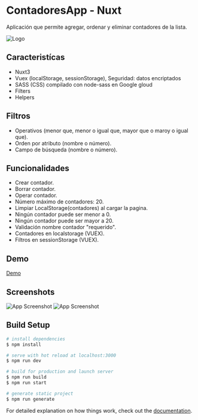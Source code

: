 
# ContadoresApp - Nuxt

Aplicación que permite agregar, ordenar y eliminar contadores de la lista.

![Logo](https://i.ibb.co/p0NpQqZ/nuxt-sm.png)

## Caracteristícas

- Nuxt3
- Vuex (localStorage, sessionStorage), Seguridad: datos encriptados
- SASS (CSS) compilado con node-sass en Google gloud
- Filters
- Helpers


## Filtros

- Operativos (menor que, menor o igual que, mayor que o maroy o igual que).
- Orden por atributo (nombre o número).
- Campo de búsqueda (nombre o número).

## Funcionalidades

- Crear contador.
- Borrar contador.
- Operar contador.
- Número máximo de contadores: 20.
- Limpiar LocalStorage(contadores) al cargar la pagina.
- Ningún contador puede ser menor a 0.
- Ningún contador puede ser mayor a 20.
- Validación nombre contador "requerido".
- Contadores en localstorage (VUEX).
- Filtros en sessionStorage (VUEX).

## Demo

[Demo](https://contadoresapp-rwaaqi4k7q-uc.a.run.app/)

## Screenshots

![App Screenshot](https://i.ibb.co/88jqmdn/desktop.jpg)
![App Screenshot](https://i.ibb.co/fNrrfMx/responsive.jpg)

## Build Setup

```bash
# install dependencies
$ npm install

# serve with hot reload at localhost:3000
$ npm run dev

# build for production and launch server
$ npm run build
$ npm run start

# generate static project
$ npm run generate
```

For detailed explanation on how things work, check out the [documentation](https://nuxtjs.org).

